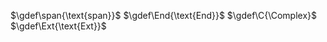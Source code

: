 <!-- def katax macro -->
$\gdef\span{\text{span}}$
$\gdef\End{\text{End}}$
$\gdef\C{\Complex}$
$\gdef\Ext{\text{Ext}}$
